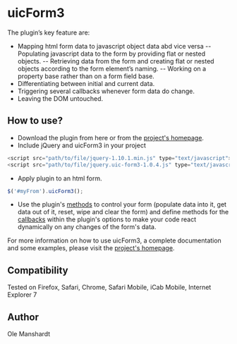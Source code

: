 # uicForm3

The plugin’s key feature are:
- Mapping html form data to javascript object data abd vice versa
-- Populating javascript data to the form by providing flat or nested objects.
-- Retrieving data from the form and creating flat or nested objects according to the form element’s naming.
-- Working on a property base rather than on a form field base.
- Differentiating between initial and current data.
- Triggering several callbacks whenever form data do change.
- Leaving the DOM untouched.


## How to use?
- Download the plugin from here or from the [project's homepage](http://uic.megaflop.net).
- Include jQuery and uicForm3 in your project
````javascript
<script src="path/to/file/jquery-1.10.1.min.js" type="text/javascript"></script>
<script src="path/to/file/jquery.uic-form3-1.0.4.js" type="text/javascript"></script>
````

- Apply plugin to an html form.
````javascript
$('#myFrom').uicForm3();
````

- Use the plugin's [methods](http://uic.megaflop.net/documentation) to control your form (populate data into it, get data out of it, reset, wipe and clear the form) and define methods for the [callbacks](http://uic.megaflop.net/documentation) within the plugin's options to make your code react dynamically on any changes of the form's data.

For more information on how to use uicForm3, a complete documentation and some examples, please visit the [project's homepage](http://uic.megaflop.net).

## Compatibility
Tested on Firefox, Safari, Chrome, Safari Mobile, iCab Mobile, Internet Explorer 7

## Author
Ole Manshardt
